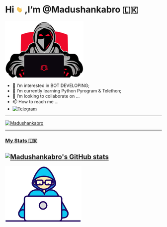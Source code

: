 # <h>Hi <img src="https://raw.githubusercontent.com/ABSphreak/ABSphreak/master/gifs/Hi.gif" width="21px"> ,I’m @Madushankabro</h> 🇱🇰

<img src="https://github.com/rixon-cochi/rixon-cochi/raw/main/IMG/Hack-This-SIte-Basic-9-ngr-5QXatUvRfM.gif" style="max-width:50%;">

- 👀 I’m interested in BOT DEVELOPING;
- 🌱 I’m currently learning Python Pyrogram & Telethon; 
- 💞️ I’m looking to collaborate on ...
- 📫 How to reach me ... 
- <a href="https://telegram.me/epusthakalaya_bots">
        <img src="https://img.shields.io/badge/Telegram-white?&style=for-the-badge&logo=telegram"
             alt="Telegram"
 
---
<p align="left"> <img src="https://komarev.com/ghpvc/?username=Madushankabro&label=Profile%20views&color=0e75b6&style=plastic" alt="Madushankabro" /> </p>
             
           
 
---
### My Stats 🇱🇰
![Madushankabro's GitHub stats](https://github-readme-stats.vercel.app/api?username=Madushankabro)
---             
             
<!---
Madushankabro/Madushankabro is a ✨ special ✨ repository because its `README.md` (this file) appears on your GitHub profile.
You can click the Preview link to take a look at your changes.
--->
<img align="left" src="https://github.com/RazorKenway/RazorKenway/raw/main/Developer.gif" style="max-width:100%;">
